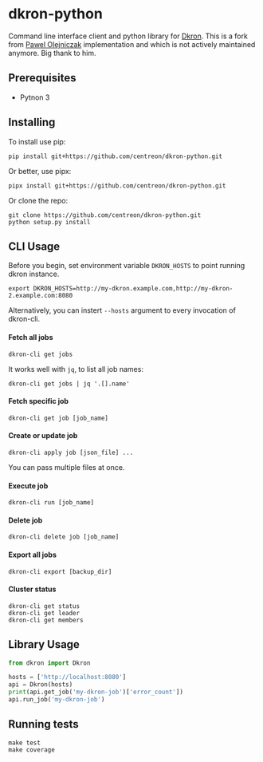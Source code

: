 # dkron-python

Command line interface client and python library for [Dkron](http://dkron.io/).
This is a fork from [Pawel Olejniczak](https://github.com/Eyjafjallajokull/dkron-python.git) implementation and which is not actively maintained anymore.
Big thank to him.

## Prerequisites

* Pytnon 3

## Installing

To install use pip:

```console
pip install git+https://github.com/centreon/dkron-python.git
```

Or better, use pipx:

```console
pipx install git+https://github.com/centreon/dkron-python.git
```

Or clone the repo:

```console
git clone https://github.com/centreon/dkron-python.git
python setup.py install
```

## CLI Usage

Before you begin, set environment variable `DKRON_HOSTS` to point running dkron instance.

```console
export DKRON_HOSTS=http://my-dkron.example.com,http://my-dkron-2.example.com:8080
```

Alternatively, you can instert `--hosts` argument to every invocation of dkron-cli.

#### Fetch all jobs

```console
dkron-cli get jobs
```

It works well with `jq`, to list all job names:

```console
dkron-cli get jobs | jq '.[].name'
```

#### Fetch specific job

```console
dkron-cli get job [job_name]
```

#### Create or update job

```console
dkron-cli apply job [json_file] ...
```

You can pass multiple files at once.

#### Execute job

```console
dkron-cli run [job_name]
```

#### Delete job

```console
dkron-cli delete job [job_name]
```

#### Export all jobs

```console
dkron-cli export [backup_dir]
```

#### Cluster status

```console
dkron-cli get status
dkron-cli get leader
dkron-cli get members
```

## Library Usage

```python
from dkron import Dkron

hosts = ['http://localhost:8080']
api = Dkron(hosts)
print(api.get_job('my-dkron-job')['error_count'])
api.run_job('my-dkron-job')
```

## Running tests

```console
make test
make coverage
```
